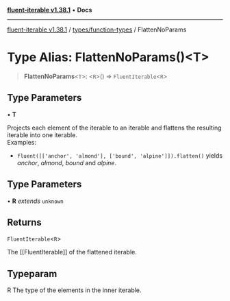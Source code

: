 [**fluent-iterable v1.38.1**](../../../README.md) • **Docs**

***

[fluent-iterable v1.38.1](../../../README.md) / [types/function-types](../README.md) / FlattenNoParams

# Type Alias: FlattenNoParams()\<T\>

> **FlattenNoParams**\<`T`\>: \<`R`\>() => `FluentIterable`\<`R`\>

## Type Parameters

• **T**

Projects each element of the iterable to an iterable and flattens the resulting iterable into one iterable.<br>
Examples:<br>
  * `fluent([['anchor', 'almond'], ['bound', 'alpine']]).flatten()` yields *anchor*, *almond*, *bound* and *alpine*.<br>

## Type Parameters

• **R** *extends* `unknown`

## Returns

`FluentIterable`\<`R`\>

The [[FluentIterable]] of the flattened iterable.

## Typeparam

R The type of the elements in the inner iterable.
